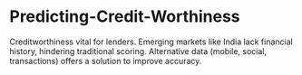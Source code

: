 # Predicting-Credit-Worthiness
Creditworthiness vital for lenders. Emerging markets like India lack financial history, hindering traditional scoring. Alternative data (mobile, social, transactions) offers a solution to improve accuracy.
